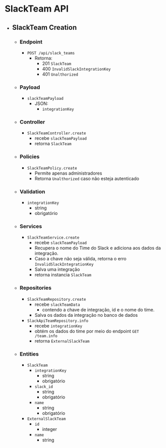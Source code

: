 # SlackTeam API

- ## SlackTeam Creation
  - ### Endpoint
    - `POST /api/slack_teams`
      - Retorna:
        - 201 `SlackTeam`
        - 400 `InvalidSlackIntegrationKey`
        - 401 `Unalthorized`
  - ### Payload
    - `slackTeamPayload`
      - JSON:
        - `integrationKey`
  - ### Controller
    - `SlackTeamController.create`
      - recebe `slackTeamPayload`
      - retorna `SlackTeam`
  - ### Policies
    - `SlackTeamPolicy.create`
      - Permite apenas administradores
      - Retorna `Unalthorized` caso não esteja autenticado
  - ### Validation
    - `integrationKey`
      - string
      - obrigatório
  - ### Services
    - `SlackTeamService.create`
      - recebe `slackTeamPayload`
      - Recupera o nome do Time do Slack e adiciona aos dados da integração.
      - Caso a chave não seja válida, retorna o erro `InvalidSlackIntegrationKey`
      - Salva uma integração
      - retorna instancia `SlackTeam`
  - ### Repositories
    - `SlackTeamRepository.create`
      - recebe `slackTeamData`
          - contendo a chave de integração, id e o nome do time.
      - Salva os dados da integração no banco de dados
    - `SlackApiTeamRepository.info`
      - recebe `integrationKey`
      - obtém os dados do time por meio do endpoint `GET /team.info`
      - retorna `ExternalSlackTeam`
  - ### Entities
    - `SlackTeam`
      - `integrationKey`
        - string
        - obrigatório
      - `slack_id`
        - string
        - obrigatório
      - `name`
        - string
        - obrigatório
    - `ExternalSlackTeam`
      - `id`
        - integer
      - `name`
        - string